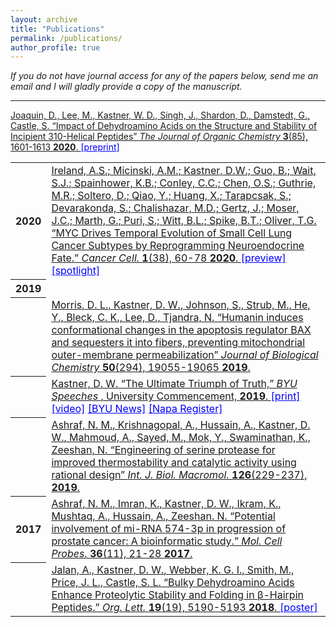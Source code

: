 ```yaml
---
layout: archive
title: "Publications"
permalink: /publications/
author_profile: true
---
```


<em>If you do not have journal access for any of the papers below, send me an email and I will gladly provide a copy of the manuscript.</em>

<hr class="styled-hr" style="width:100%;">

<table>

 <tr><th>2020</th><td>
   <a href="https://www.cell.com/cancer-cell/fulltext/S1535-6108(20)30218-X" target="_blank">Ireland, A.S.; Micinski, A.M.; Kastner, D.W.; Guo, B.; Wait, S.J.; Spainhower, K.B.; Conley, C.C.; Chen, O.S.; Guthrie, M.R.; Soltero, D.; Qiao, Y.; Huang, X.; Tarapcsak, S.; Devarakonda, S.; Chalishazar, M.D.; Gertz, J.; Moser, J.C.; Marth, G.; Puri, S.; Witt, B.L.; Spike, B.T.; Oliver, T.G. &ldquo;MYC Drives Temporal Evolution of Small Cell Lung Cancer Subtypes by Reprogramming Neuroendocrine Fate.&rdquo;
   <em>Cancer Cell. </em>
    <strong>1</strong>(38), 60-78 <strong>2020</strong>.
  </a>
  <a style="color:blue" href="https://www.cell.com/cancer-cell/fulltext/S1535-6108(20)30313-5" target="_blank">[preview]</a>
  <a style="color:blue" href="https://healthcare.utah.edu/huntsmancancerinstitute/news/2020/06/researchers-identify-a-moving-target-in-small-cell-lung-tumors.php" target="_blank">[spotlight]</a>
 </td></tr>

 <a href="https://pubs.acs.org/doi/10.1021/acs.joc.9b02747" target="_blank">
    Joaquin, D., Lee, M., <u>Kastner, W. D.,</u> Singh, J., Shardon, D., Damstedt, G., Castle, S.
    &ldquo;Impact of Dehydroamino Acids on the Structure and Stability of Incipient 3<sub></sub>10-Helical Peptides&rdquo;
    <em>The Journal of Organic Chemistry </em>
    <strong>3</strong>(85), 1601-1613 <strong>2020</strong>.
  </a>
  <a style="color:blue" href="https://chemrxiv.org/s/c3ceb27a7adb6d7e0acb" target="_blank">[preprint]</a>
 </td></tr>

  <tr><th>2019</th><td>
  <tr><th></th><td>
    <a href="http://www.jbc.org/content/early/2019/11/05/jbc.RA119.011297" target="_blank">
      Morris, D. L., <u>Kastner, D. W.</u>, Johnson, S., Strub, M., He, Y., Bleck, C. K., Lee, D., Tjandra, N.
      &ldquo;Humanin induces conformational changes in the apoptosis regulator BAX and sequesters it into fibers, preventing mitochondrial outer-membrane permeabilization&rdquo;
      <em>Journal of Biological Chemistry </em>
      <strong>50</strong>(294), 19055-19065 <strong>2019</strong>.
    </a>
  </td></tr>

  <tr><th></th><td>
    <a href="https://speeches.byu.edu/talks/david-w-kastner/the-ultimate-triumph-of-truth/" target="_blank">
      <u>Kastner, D. W.</u>
      &ldquo;The Ultimate Triumph of Truth,&rdquo;
      <em>BYU Speeches </em>,
      University Commencement, <strong>2019</strong>.
    </a>
    <a style="color:blue" href="https://speeches.byu.edu/wp-content/uploads/pdf/Comm_2019_Kastner.pdf" target="_blank">[print]</a>
    <a style="color:blue" href="https://www.youtube.com/watch?v=qFgQOzBn8AQ" target="_blank">[video]</a>
    <a style="color:blue" href="https://news.byu.edu/news/part-search-q-student-commencement-speaker" target="_blank">[BYU News]</a>
    <a style="color:blue" href="https://napavalleyregister.com/announcements/grapevine/grapevines-kastner-chosen-as-commencement-speaker-at-byu/article_c57a228f-1f16-58c2-b068-ba68445f59e6.html" target="_blank">[Napa Register]</a>
  </td></tr>

  <tr><th></th><td>
    <a href="https://www.sciencedirect.com/science/article/pii/S0141813018356265" target="_blank">
      Ashraf, N. M., Krishnagopal, A., Hussain, A., <u>Kastner, D. W.</u>, Mahmoud, A., Sayed, M., Mok, Y., Swaminathan, K., Zeeshan, N.
      &ldquo;Engineering of serine protease for improved thermostability and catalytic activity using rational design&rdquo;
      <em>Int. J. Biol. Macromol. </em>
      <strong>126</strong>(229-237), <strong>2019</strong>.
    </a>
  </td></tr>

  <tr><th>2017</th><td>
    <a href="https://www.sciencedirect.com/science/article/pii/S0890850817300695" target="_blank">Ashraf, N. M., Imran, K., <u>Kastner, D. W</u>., Ikram, K., Mushtaq, A., Hussain, A., Zeeshan. N. &ldquo;Potential involvement of mi-RNA 574-3p in progression of prostate cancer: A bioinformatic study.&rdquo;
      <em>Mol. Cell Probes. </em>
      <strong>36</strong>(11), 21-28 <strong>2017</strong>.
    </a>
  </td></tr>

  <tr><th></th><td>
    <a href="https://pubs.acs.org/doi/abs/10.1021/acs.orglett.7b02455" target="_blank">Jalan, A., <u>Kastner, D. W.</u>, Webber, K. G. I., Smith, M., Price, J. L., Castle, S. L. &ldquo;Bulky Dehydroamino Acids Enhance Proteolytic Stability and Folding in β-Hairpin Peptides.&rdquo;
      <em>Org. Lett. </em>
      <strong>19</strong>(19), 5190-5193 <strong>2018</strong>.
    </a>
    <a style="color:blue" href="https://scholarsarchive.byu.edu/library_studentposters_2017/" target="_blank">[poster]</a>
  </td></tr>

</table>
